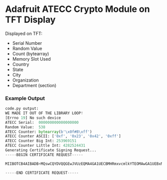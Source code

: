 # Adafruit ATECC Crypto Module on TFT Display
Displayed on TFT:
- Serial Number
- Random Value
- Count (bytearray)
- Memory Slot Used
- Country
- State
- City
- Organization
- Department (section)

### Example Output
```py
code.py output:
WE MADE IT OUT OF THE LIBRARY LOOP!
[Errno 19] No such device
ATECC Serial:  000000000000000000
Random Value:  538
ATECC Counter: bytearray(b'\x0f#B\xff')
ATECC Counter ASCII: ['0xf', '0x23', '0x42', '0xff']
ATECC Counter Big Int: 253969151
ATECC Counter Little Int: 4282524431
Generating Certificate Signing Request...
-----BEGIN CERTIFICATE REQUEST-----

MIIBOTCB4AIBADB+MQswCQYDVQQGEwJVUzEQMA4GA1UECBMHRmxvcmlkYTEOMAwGA1UEBxMFTWlhbWkxHzAdBgNVBAoTFlRyZWFzdXJlIENvYXN0IERlc2lnbnMxDzANBgNVBAsTBkNyeXB0bzEbMBkGA1UEAxMSMDAwMDAwMDAwMDAwMDAwMDAwMFkwEwYHKoZIzj0CAQYIKoZIzj0DAQcDQgAEDyNC/////////////////////////////////////////////////////////////////////////////////6AAMAoGCCqGSM49BAMCA0gAMEUCIA8jQv//////////////////////////////////////AiEA//////////////////////////////////////////8=

-----END CERTIFICATE REQUEST-----
```
